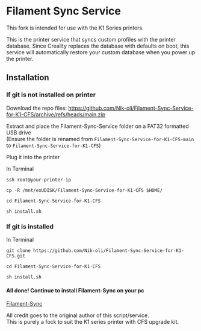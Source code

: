 

# Filament Sync Service
This fork is intended for use with the K1 Series printers.  

This is the printer service that syncs custom profiles with the printer database. Since Creality replaces the database with defaults on boot, this service will automatically restore your custom database when you power up the printer.


## Installation

### If git is not installed on printer

Download the repo files: https://github.com/Nik-oli/Filament-Sync-Service-for-K1-CFS/archive/refs/heads/main.zip  

Extract and place the Filament-Sync-Service folder on a FAT32 formatted USB drive  
(Ensure the folder is renamed from `Filament-Sync-Service-for-K1-CFS-main` to `Filament-Sync-Service-for-K1-CFS`)  

Plug it into the printer

In Terminal

```
ssh root@your-printer-ip
```
```
cp -R /mnt/exUDISK/Filament-Sync-Service-for-K1-CFS $HOME/
```
```
cd Filament-Sync-Service-for-K1-CFS
```

```
sh install.sh
```

### If git is installed

In Terminal

```
git clone https://github.com/Nik-oli/Filament-Sync-Service-for-K1-CFS.git
```

```
cd Filament-Sync-Service-for-K1-CFS
```

```
sh install.sh
```

#### All done! Continue to install Filament-Sync on your pc
[Filament-Sync](https://github.com/HurricanePrint/Filament-Sync)


All credit goes to the original author of this script/service.  
This is purely a fock to suit the K1 series printer with CFS upgrade kit.  
